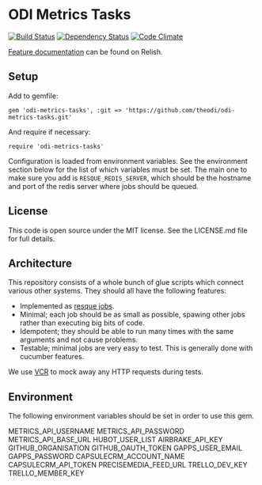# ODI Metrics Tasks

[![Build Status](http://jenkins.theodi.org/job/odi-metrics-tasks-master/badge/icon)](http://jenkins.theodi.org/job/odi-metrics-tasks-master/)
[![Dependency Status](https://gemnasium.com/theodi/odi-metrics-tasks.png)](https://gemnasium.com/theodi/odi-metrics-tasks)
[![Code Climate](https://codeclimate.com/github/theodi/odi-metrics-tasks.png)](https://codeclimate.com/github/theodi/odi-metrics-tasks)

[Feature documentation](https://relishapp.com/theodi/odi-metrics-tasks/docs) can be found on Relish.

Setup
-----

Add to gemfile:

    gem 'odi-metrics-tasks', :git => 'https://github.com/theodi/odi-metrics-tasks.git'

And require if necessary:

    require 'odi-metrics-tasks'

Configuration is loaded from environment variables. See the environment section below for the list of which variables must be set. The main one to make sure you add is `RESQUE_REDIS_SERVER`, which should be the hostname and port of the redis server where jobs should be queued.

License
-------

This code is open source under the MIT license. See the LICENSE.md file for 
full details.

Architecture
------------

This repository consists of a whole bunch of glue scripts which connect various other systems. They should all have the following features:

* Implemented as [resque jobs](https://github.com/defunkt/resque#section_Jobs).
* Minimal; each job should be as small as possible, spawing other jobs rather than executing big bits of code.
* Idempotent; they should be able to run many times with the same arguments and not cause problems.
* Testable; minimal jobs are very easy to test. This is generally done with cucumber features.

We use [VCR](https://github.com/vcr/vcr) to mock away any HTTP requests during tests.

Environment
-----------

The following environment variables should be set in order to use this gem.

  METRICS_API_USERNAME
  METRICS_API_PASSWORD
  METRICS_API_BASE_URL
  HUBOT_USER_LIST
  AIRBRAKE_API_KEY
  GITHUB_ORGANISATION
  GITHUB_OAUTH_TOKEN
  GAPPS_USER_EMAIL
  GAPPS_PASSWORD
  CAPSULECRM_ACCOUNT_NAME
  CAPSULECRM_API_TOKEN
  PRECISEMEDIA_FEED_URL
  TRELLO_DEV_KEY
  TRELLO_MEMBER_KEY